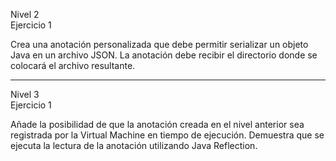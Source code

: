 Nivel 2  
Ejercicio 1  


Crea una anotación personalizada que debe permitir serializar un objeto Java en un archivo JSON. La anotación debe recibir el directorio donde se colocará el archivo resultante.
___
Nivel 3  
Ejercicio 1  


Añade la posibilidad de que la anotación creada en el nivel anterior sea registrada por la Virtual Machine en tiempo de ejecución. Demuestra que se ejecuta la lectura de la anotación utilizando  Java Reflection.